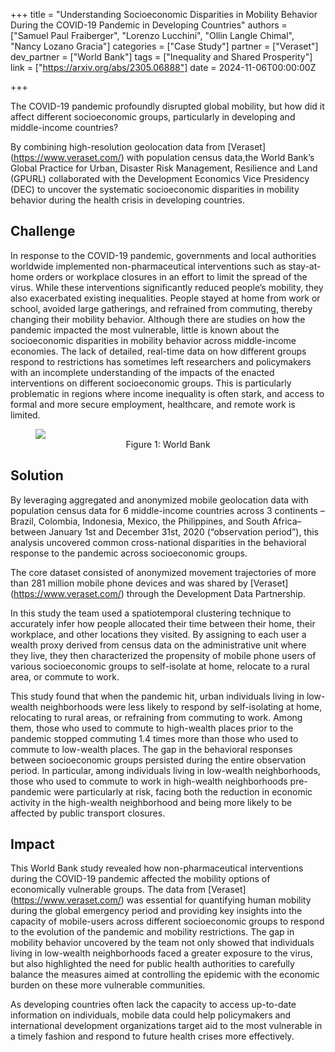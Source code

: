 +++
title = "Understanding Socioeconomic Disparities in Mobility Behavior During the COVID-19 Pandemic in Developing Countries"
authors = ["Samuel Paul Fraiberger", "Lorenzo Lucchini", "Ollin Langle Chimal", "Nancy Lozano Gracia"]
categories = ["Case Study"]
partner = ["Veraset"]
dev_partner = ["World Bank"]
tags = ["Inequality and Shared Prosperity"]
link = ["https://arxiv.org/abs/2305.06888"]
date = 2024-11-06T00:00:00Z

+++

The COVID-19 pandemic profoundly disrupted global mobility, but how did it affect different socioeconomic groups, particularly in developing and middle-income countries? 

By combining high-resolution geolocation data from [Veraset] (https://www.veraset.com/) with population census data,the World Bank’s Global Practice for Urban, Disaster Risk Management, Resilience and Land (GPURL) collaborated with the Development Economics Vice Presidency (DEC) to uncover the systematic socioeconomic disparities in mobility behavior during the health crisis in developing countries.



## Challenge

In response to the COVID-19 pandemic, governments and local authorities worldwide implemented non-pharmaceutical interventions such as stay-at-home orders or workplace closures in an effort to limit the spread of the virus. While these interventions significantly reduced people’s mobility, they also exacerbated existing inequalities. People stayed at home from work or school, avoided large gatherings, and refrained from commuting, thereby changing their mobility behavior. Although there are studies on how the pandemic impacted the most vulnerable, little is known about the socioeconomic disparities in mobility behavior across middle-income economies. The lack of detailed, real-time data on how different groups respond to restrictions has sometimes left researchers and policymakers with an incomplete understanding of the impacts of the enacted interventions on different socioeconomic groups. This is particularly problematic in regions where income inequality is often stark, and access to formal and more secure employment, healthcare, and remote work is limited.
 

<figure align="centre">
    <img src="understanding-socioeconomic-disparities-in-mobility-behavior-during-COVID-in-developing-countries_thumbnail.jpg" 
    <figcaption>
        <center>
Figure 1:  World Bank
  </center>
    </figcaption>
</figure>


## Solution

By leveraging aggregated and anonymized mobile geolocation data with population census data for 6 middle-income countries across 3 continents –Brazil, Colombia, Indonesia, Mexico, the Philippines, and South Africa– between January 1st and December 31st, 2020 (“observation period”), this analysis uncovered common cross-national disparities in the behavioral response to the pandemic across socioeconomic groups.

The core dataset consisted of anonymized movement trajectories of more than 281 million mobile phone devices and was shared by [Veraset] (https://www.veraset.com/) through the Development Data Partnership.

In this study the team used a spatiotemporal clustering technique to accurately infer how people allocated their time between their home, their workplace, and other locations they visited. By assigning to each user a wealth proxy derived from census data on the administrative unit where they live, they then characterized the propensity of mobile phone users of various socioeconomic groups to self-isolate at home, relocate to a rural area, or commute to work.

This study found that when the pandemic hit, urban individuals living in low-wealth neighborhoods were less likely to respond by self-isolating at home, relocating to rural areas, or refraining from commuting to work. Among them, those who used to commute to high-wealth places prior to the pandemic stopped commuting 1.4 times more than those who used to commute to low-wealth places. The gap in the behavioral responses between socioeconomic groups persisted during the entire observation period. In particular, among individuals living in low-wealth neighborhoods, those who used to commute to work in high-wealth neighborhoods pre-pandemic were particularly at risk, facing both the reduction in economic activity in the high-wealth neighborhood and being more likely to be affected by public transport closures.



## Impact

This World Bank study revealed how non-pharmaceutical interventions during the COVID-19 pandemic affected the mobility options of economically vulnerable groups. The data from [Veraset] (https://www.veraset.com/) was essential for quantifying human mobility during the global emergency period and providing key insights into the capacity of mobile-users across different socioeconomic groups to respond to the evolution of the pandemic and mobility restrictions. The gap in mobility behavior uncovered by the team not only showed that individuals living in low-wealth neighborhoods faced a greater exposure to the virus, but also highlighted the need for public health authorities to carefully balance the measures aimed at controlling the epidemic with the economic burden on these more vulnerable communities.

As developing countries often lack the capacity to access up-to-date information on individuals, mobile data could help policymakers and international development organizations target aid to the most vulnerable in a timely fashion and respond to future health crises more effectively.






